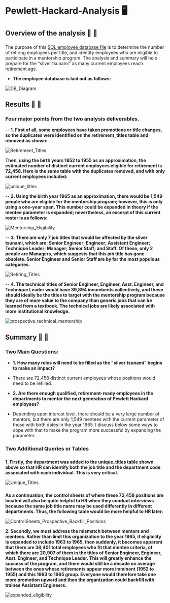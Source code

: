 # Pewlett-Hackard-Analysis :desktop_computer:

## Overview of the analysis  :older_adult:  :child:

### 
The purpose of this [SQL employee database file](https://github.com/Super-Manda/Pewlett-Hackard-Analysis/blob/main/Employee_Database_challenge.sql) is to determine the number of retiring employees per title, and identify employees who are eligible to participate in a mentorship program. The analysis and summary will help prepare for the “silver tsunami” as many current employees reach retirement age.

- **The employee database is laid out as follows:**

![DB_Diagram](https://github.com/Super-Manda/Pewlett-Hackard-Analysis/blob/main/EmployeeDB.png)

## Results :older_man:  :boy:

### Four major points from the two analysis deliverables. 

-- **1.	First of all, some employees have taken promotions or title changes, so the duplicates were identified on the retirement_titles table and removed as shown:**

![Retirement_Titles](https://github.com/Super-Manda/Pewlett-Hackard-Analysis/blob/main/PNGs/retirement_titles_PNG.png)


**Then, using the birth years 1952 to 1955 as an approximation, the estimated number of distinct current employees eligible for retirement is 72,458.  Here is the same table with the duplicates removed, and with only current employees included:**

![unique_titles](https://github.com/Super-Manda/Pewlett-Hackard-Analysis/blob/main/PNGs/unique_titles.png)


-- **2.	Using the birth year 1965 as an approximation, there would be 1,549 people who are eligible for the mentorship program; however, this is only using a one-year span.  This number could be expanded in theory if the mentee parameter is expanded; nevertheless, an excerpt of this current roster is as follows:**

![Mentorship_Eligibility](https://github.com/Super-Manda/Pewlett-Hackard-Analysis/blob/main/PNGs/mentorship_eligibility_PNG.png)

-- **3.	There are only 7 job titles that would be affected by the silver tsunami, which are: Senior Engineer; Engineer; Assistant Engineer; Technique Leader; Manager; Senior Staff; and Staff.  Of these, only 2 people are Managers, which suggests that this job title has gone obsolete.  Senior Engineer and Senior Staff are by far the most populous categories.** 

![Retiring_Titles](https://github.com/Super-Manda/Pewlett-Hackard-Analysis/blob/main/PNGs/retiring_titles_PNG.png)


-- **4.	The technical titles of Senior Engineer, Engineer, Asst. Engineer, and Technique Leader would have 39,894 incumbents collectively, and these should ideally be the titles to target with the mentorship program because they are of more value to the company than generic jobs that can be learned from a textbook.  The technical jobs are likely associated with more institutional knowledge.** 

![prospective_technical_mentorship](https://github.com/Super-Manda/Pewlett-Hackard-Analysis/blob/main/PNGs/prospective_technical_mentors_PNG.png)

## Summary :older_woman:  :girl:

### Two Main Questions:
- **1.  How many roles will need to be filled as the "silver tsunami" begins to make an impact?**

- There are 72,458 distinct current employees whose positions would need to be refilled.


- **2.  Are there enough qualified, retirement-ready employees in the departments to mentor the next generation of Pewlett Hackard employees?**

- Depending upon interest level, there should be a very large number of mentors, but there are only 1,549 mentees with the current parameter of those with birth dates in the year 1965.  I discuss below some ways to cope with that to make the program more successful by expanding the parameter.  

### Two Additional Queries or Tables

###
**1.  Firstly, the department was added to the unique_titles table shown above so that HR can identify both the job title and the department code associated with each individual.  This is very critical.**

![Unique_Titles](https://github.com/Super-Manda/Pewlett-Hackard-Analysis/blob/main/PNGs/unique_titles_plus_department_added_PNG.png)

###
**As a continuation, the control sheets of where these 72,458 positions are located will also be quite helpful to HR when they conduct interviews because the same job title name may be used differently in different departments.  Thus, the following table would be more helpful to HR later:**

![ControlSheets_Prospective_Backfill_Positions](https://github.com/Super-Manda/Pewlett-Hackard-Analysis/blob/main/PNGs/prospective_backfill_positions_PNG.png)

**2.  Secondly, we must address the mismatch between mentors and mentees.  Rather than limit this organization to the year 1965, if eligibility is expanded to include 1963 to 1965, then suddenly, it becomes apparent that there are 38,401 total employees who fit that mentee criteria, of which there are 20,907 of them in the titles of Senior Engineer, Engineer, Asst. Engineer, and Technique Leader.  This will greatly enhance the success of the program, and there would still be a decade on average between the ones whose retirements appear more imminent (1952 to 1955) and this 1963 to 1965 group.  Everyone would therefore take one more promotion upward and then the organization could backfill with trainee Assistant Engineers.**  

![expanded_eligibility](https://github.com/Super-Manda/Pewlett-Hackard-Analysis/blob/main/PNGs/prospective_mentees_expanded_eligibility_PNG.png)
